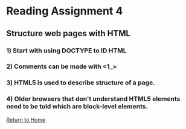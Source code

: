 # Reading Assignment 4
## Structure web pages with HTML

### 1) Start with using DOCTYPE to ID HTML

### 2) Comments can be made with <1_>

### 3) HTML5 is used to describe structure of a page.

### 4) Older browsers that don't understand HTML5 elements need to be told which are block-level elements.

[Return to Home](README.md)
